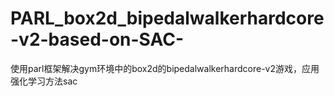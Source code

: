 # PARL_box2d_bipedalwalkerhardcore-v2-based-on-SAC-
使用parl框架解决gym环境中的box2d的bipedalwalkerhardcore-v2游戏，应用强化学习方法sac
